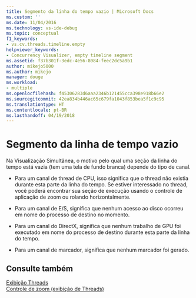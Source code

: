 ```yaml
---
title: Segmento da linha do tempo vazio | Microsoft Docs
ms.custom: ''
ms.date: 11/04/2016
ms.technology: vs-ide-debug
ms.topic: conceptual
f1_keywords:
- vs.cv.threads.timeline.empty
helpviewer_keywords:
- Concurrency Visualizer, empty timeline segment
ms.assetid: f37b301f-3edc-4e56-8084-feec2dc5a9b1
author: mikejo5000
ms.author: mikejo
manager: douge
ms.workload:
- multiple
ms.openlocfilehash: f45306283d6aaa2346b121455cca398e918b66e2
ms.sourcegitcommit: 42ea834b446ac65c679fa1043f853bea5f1c9c95
ms.translationtype: HT
ms.contentlocale: pt-BR
ms.lasthandoff: 04/19/2018
---
```

# <a name="empty-timeline-segment"></a>Segmento da linha de tempo vazio
Na Visualização Simultânea, o motivo pelo qual uma seção da linha do tempo está vazia (tem uma tela de fundo branca) depende do tipo de canal.  
  
-   Para um canal de thread de CPU, isso significa que o thread não existia durante esta parte da linha do tempo. Se estiver interessado no thread, você poderá encontrar sua seção de execução usando o controle de aplicação de zoom ou rolando horizontalmente.  
  
-   Para um canal de E/S, significa que nenhum acesso ao disco ocorreu em nome do processo de destino no momento.  
  
-   Para um canal do DirectX, significa que nenhum trabalho de GPU foi executado em nome do processo de destino durante esta parte da linha do tempo.  
  
-   Para um canal de marcador, significa que nenhum marcador foi gerado.  
  
## <a name="see-also"></a>Consulte também  
 [Exibição Threads](../profiling/threads-view-parallel-performance.md)   
 [Controle de zoom (exibição de Threads)](../profiling/zoom-control-threads-view.md)